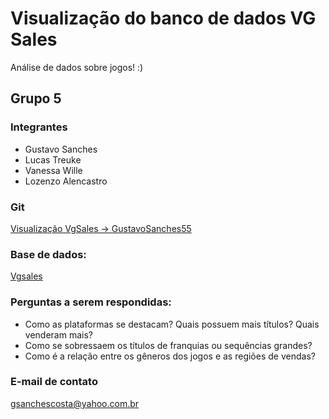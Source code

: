 # Visualização do banco de dados VG Sales

Análise de dados sobre jogos! :)

## Grupo 5

### Integrantes

 * Gustavo Sanches
 * Lucas Treuke
 * Vanessa Wille
 * Lozenzo Alencastro

### Git
[Visualização VgSales -> GustavoSanches55](https://github.com/GustavoSanches55/visualizacao_vgsales)

### Base de dados:

[Vgsales](https://www.kaggle.com/gregorut/videogamesales)

### Perguntas a serem respondidas:
 * Como as plataformas se destacam? Quais possuem mais títulos? Quais venderam mais? 
 * Como se sobressaem os títulos de franquias ou sequências grandes?
 * Como é a relação entre os gêneros dos jogos e as regiões de vendas? 
 
 ### E-mail de contato
 gsanchescosta@yahoo.com.br
